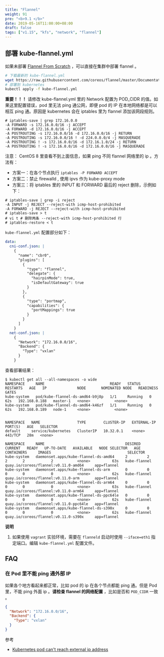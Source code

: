 ```yaml
---
title: "Flannel"
weight: 91
pre: "<b>9.1 </b>"
date: 2019-05-16T11:00:00+08:00
draft: false
tags: ["v1.15", "kfs", "network", "flannel"]
---
```



## 部署 kube-flannel.yml

如果未部署 [Flannel From Scratch](/kfs/v1.14.1/flannel-from-scratch/) ，可以直接在集群中部署 flannel 。

```sh
# 下载最新的 kube-flannel.yml
wget https://raw.githubusercontent.com/coreos/flannel/master/Documentation/kube-flannel.yml
# 部署到 kubernetes
kubectl apply -f kube-flannel.yml
```

**重要！！！**
请修改 kube-flannel.yml 里的 Network 配置为 POD_CIDR 的值。如果这里配置错误，pod 里无法 ping 通公网，即便 pod 的 IP 在本地网络都是可以相互 ping 通。原因是 kubernetes 会在 iptables 里为 flannel 添加该网段规则。

```text
# iptables-save | grep 172.16.0.0
-A FORWARD -s 172.16.0.0/16 -j ACCEPT
-A FORWARD -d 172.16.0.0/16 -j ACCEPT
-A POSTROUTING -s 172.16.0.0/16 -d 172.16.0.0/16 -j RETURN
-A POSTROUTING -s 172.16.0.0/16 ! -d 224.0.0.0/4 -j MASQUERADE
-A POSTROUTING ! -s 172.16.0.0/16 -d 172.16.1.0/24 -j RETURN
-A POSTROUTING ! -s 172.16.0.0/16 -d 172.16.0.0/16 -j MASQUERADE
```

注意： CentOS 8 里查看不到上面信息，如果 ping 不同 flannel 网络里的 ip 。方法有：

- 方案一：在各个节点执行 `iptables -P FORWARD ACCEPT` 
- 方案二：禁止 firewalld , 使用 ipvs 作为 kube-proxy mode
- 方案三：将 iptables 里的 INPUT 和 FORWARD 最后的 reject 删除，示例如下：

```
# iptables-save | grep -i reject
-A INPUT -j REJECT --reject-with icmp-host-prohibited
-A FORWARD -j REJECT --reject-with icmp-host-prohibited
# iptables-save > t
# vi t # 删除两条 --reject-with icmp-host-prohibited 行
# iptables-restore < t
```

`kube-flannel.yml` 配置部分如下：

```yaml
data:
  cni-conf.json: |
    {
      "name": "cbr0",
      "plugins": [
        {
          "type": "flannel",
          "delegate": {
            "hairpinMode": true,
            "isDefaultGateway": true
          }
        },
        {
          "type": "portmap",
          "capabilities": {
            "portMappings": true
          }
        }
      ]
    }
  net-conf.json: |
    {
      "Network": "172.16.0.0/16",
      "Backend": {
        "Type": "vxlan"
      }
    }
```

查看部署结果：

```
$ kubectl get all --all-namespaces -o wide
NAMESPACE     NAME                              READY   STATUS    RESTARTS   AGE   IP              NODE       NOMINATED NODE   READINESS GATES
kube-system   pod/kube-flannel-ds-amd64-b9j8p   1/1     Running   0          62s   192.168.0.188   master-1   <none>           <none>
kube-system   pod/kube-flannel-ds-amd64-k46zf   1/1     Running   0          62s   192.168.0.189   node-1     <none>           <none>


NAMESPACE   NAME                 TYPE        CLUSTER-IP   EXTERNAL-IP   PORT(S)   AGE   SELECTOR
default     service/kubernetes   ClusterIP   10.32.0.1    <none>        443/TCP   28m   <none>

NAMESPACE     NAME                                     DESIRED   CURRENT   READY   UP-TO-DATE   AVAILABLE   NODE SELECTOR   AGE   CONTAINERS     IMAGES                                   SELECTOR
kube-system   daemonset.apps/kube-flannel-ds-amd64     2         2         2       2            2           <none>          63s   kube-flannel   quay.io/coreos/flannel:v0.11.0-amd64     app=flannel
kube-system   daemonset.apps/kube-flannel-ds-arm       0         0         0       0            0           <none>          62s   kube-flannel   quay.io/coreos/flannel:v0.11.0-arm       app=flannel
kube-system   daemonset.apps/kube-flannel-ds-arm64     0         0         0       0            0           <none>          63s   kube-flannel   quay.io/coreos/flannel:v0.11.0-arm64     app=flannel
kube-system   daemonset.apps/kube-flannel-ds-ppc64le   0         0         0       0            0           <none>          62s   kube-flannel   quay.io/coreos/flannel:v0.11.0-ppc64le   app=flannel
kube-system   daemonset.apps/kube-flannel-ds-s390x     0         0         0       0            0           <none>          62s   kube-flannel   quay.io/coreos/flannel:v0.11.0-s390x     app=flannel
```

**说明**

1. 如果使用 `vagrant` 实验环境，需要在 `flanneld` 启动时使用 `--iface=eth1` 指定端口。编辑 `kube-flannel.yml` 配置文件。

## FAQ

### 在 Pod 里不能 ping 通外部 IP

如果各个地方看起来都正常，比如 pod 的 ip 在各个节点都能 ping 通。但是 Pod 里，不能 ping 外面 ip 。**请检查 flannel 的网络配置** ，比如是否和 `POD_CIDR` 一致 。

```json
{
  "Network": "172.16.0.0/16",
  "Backend": {
    "Type": "vxlan"
  }
}
```

参考

- [Kubernetes pod can't reach external ip address](https://stackoverflow.com/questions/55877256/kubernetes-pod-cant-reach-external-ip-address/56014342#56014342)
